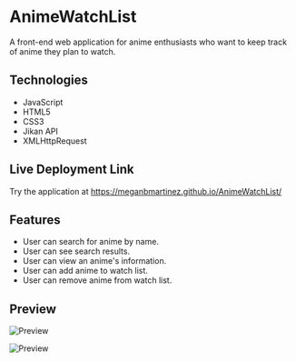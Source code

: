 # AnimeWatchList

A front-end web application for anime enthusiasts who want to keep track of anime they plan to watch.

## Technologies

- JavaScript
- HTML5
- CSS3
- Jikan API
- XMLHttpRequest

## Live Deployment Link

Try the application at https://meganbmartinez.github.io/AnimeWatchList/

## Features

- User can search for anime by name.
- User can see search results.
- User can view an anime's information.
- User can add anime to watch list.
- User can remove anime from watch list.

## Preview

![Preview](https://user-images.githubusercontent.com/6316645/156943452-ff177173-f1fb-4cb5-86e8-86e6e37de504.gif)

![Preview](https://user-images.githubusercontent.com/6316645/156943457-502fe8cf-6388-434e-bc0f-62fb83499b22.gif)
